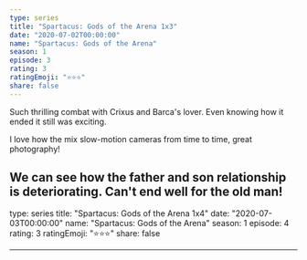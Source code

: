 ```yaml
---
type: series
title: "Spartacus: Gods of the Arena 1x3"
date: "2020-07-02T00:00:00"
name: "Spartacus: Gods of the Arena"
season: 1
episode: 3
rating: 3
ratingEmoji: "⭐️⭐️⭐️"
share: false
---
```


Such thrilling combat with Crixus and Barca's lover. Even knowing how it ended it still was exciting.

I love how the mix slow-motion cameras from time to time, great photography!

## We can see how the father and son relationship is deteriorating. Can't end well for the old man!

type: series
title: "Spartacus: Gods of the Arena 1x4"
date: "2020-07-03T00:00:00"
name: "Spartacus: Gods of the Arena"
season: 1
episode: 4
rating: 3
ratingEmoji: "⭐️⭐️⭐️"
share: false

---
